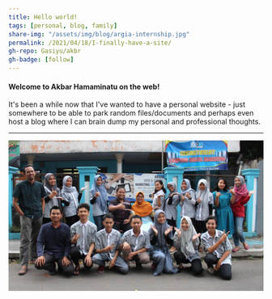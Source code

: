 ```yaml
---
title: Hello world!
tags: [personal, blog, family]
share-img: "/assets/img/blog/argia-internship.jpg"
permalink: /2021/04/18/I-finally-have-a-site/
gh-repo: Gasiyu/akbr
gh-badge: [follow]
---
```


#### Welcome to Akbar Hamaminatu on the web!

It's been a while now that I've wanted to have a personal website - just somewhere to be able to park random files/documents and perhaps even host a blog where I can brain dump my personal and professional thoughts. 

---

[![Internship pic](/assets/img/blog/argia-internship.jpg)](/assets/img/blog/argia-internship.jpg)
